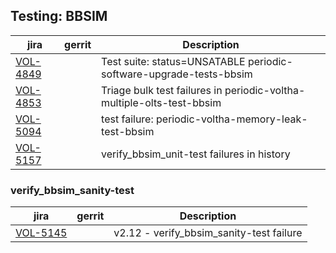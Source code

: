 

Testing: BBSIM
--------------

| jira | gerrit | Description |
| -----| ------ | ------------|
| [VOL-4849](https://jira.opencord.org/browse/VOL-4849) | | Test suite: status=UNSATABLE periodic-software-upgrade-tests-bbsim |
| [VOL-4853](https://jira.opencord.org/browse/VOL-4853) | | Triage bulk test failures in periodic-voltha-multiple-olts-test-bbsim |
| [VOL-5094](https://jira.opencord.org/browse/VOL-5094) | | test failure: periodic-voltha-memory-leak-test-bbsim |
| [VOL-5157](https://jira.opencord.org/browse/VOL-5157) | | verify_bbsim_unit-test failures in history |

### verify_bbsim_sanity-test

| jira | gerrit | Description |
| -----| ------ | ------------|
| [VOL-5145](https://jira.opencord.org/browse/VOL-5145) | | v2.12 - verify_bbsim_sanity-test failure |
